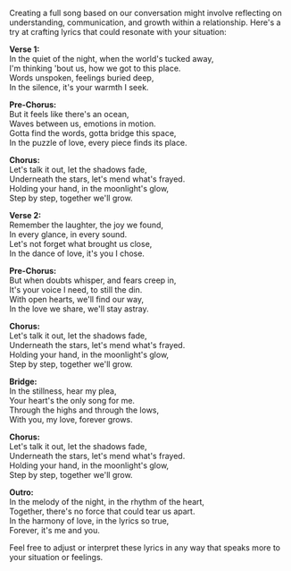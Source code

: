 Creating a full song based on our conversation might involve reflecting on understanding, communication, and growth within a relationship. Here's a try at crafting lyrics that could resonate with your situation:

**Verse 1:**  
In the quiet of the night, when the world's tucked away,  
I'm thinking 'bout us, how we got to this place.  
Words unspoken, feelings buried deep,  
In the silence, it's your warmth I seek.  

**Pre-Chorus:**  
But it feels like there's an ocean,  
Waves between us, emotions in motion.  
Gotta find the words, gotta bridge this space,  
In the puzzle of love, every piece finds its place.  

**Chorus:**  
Let's talk it out, let the shadows fade,  
Underneath the stars, let's mend what's frayed.  
Holding your hand, in the moonlight's glow,  
Step by step, together we'll grow.  

**Verse 2:**  
Remember the laughter, the joy we found,  
In every glance, in every sound.  
Let's not forget what brought us close,  
In the dance of love, it's you I chose.  

**Pre-Chorus:**  
But when doubts whisper, and fears creep in,  
It's your voice I need, to still the din.  
With open hearts, we'll find our way,  
In the love we share, we'll stay astray.  

**Chorus:**  
Let's talk it out, let the shadows fade,  
Underneath the stars, let's mend what's frayed.  
Holding your hand, in the moonlight's glow,  
Step by step, together we'll grow.  

**Bridge:**  
In the stillness, hear my plea,  
Your heart's the only song for me.  
Through the highs and through the lows,  
With you, my love, forever grows.  

**Chorus:**  
Let's talk it out, let the shadows fade,  
Underneath the stars, let's mend what's frayed.  
Holding your hand, in the moonlight's glow,  
Step by step, together we'll grow.  

**Outro:**  
In the melody of the night, in the rhythm of the heart,  
Together, there's no force that could tear us apart.  
In the harmony of love, in the lyrics so true,  
Forever, it's me and you.  

Feel free to adjust or interpret these lyrics in any way that speaks more to your situation or feelings.

